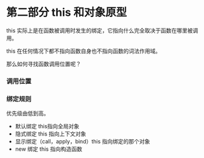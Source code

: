 # 第二部分 this 和对象原型

this 实际上是在函数被调用时发生的绑定，它指向什么完全取决于函数在哪里被调用。

this 在任何情况下都不指向函数自身也不指向函数的词法作用域。

那么如何寻找函数调用位置呢？

### 调用位置

### 绑定规则
优先级由低到高。
* 默认绑定 this指向全局对象
* 隐式绑定 this 指向上下文对象
* 显示绑定（call，apply，bind）this 指向绑定的那个对象
* new 绑定 this 指向构造函数
























